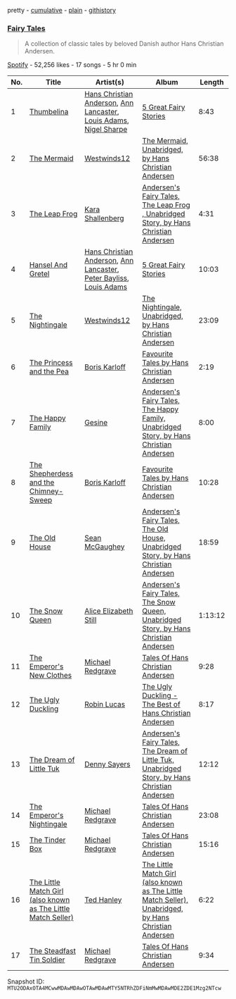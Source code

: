 pretty - [cumulative](/playlists/cumulative/37i9dQZF1DX0gxuYiQFvQL.md) - [plain](/playlists/plain/37i9dQZF1DX0gxuYiQFvQL) - [githistory](https://github.githistory.xyz/mackorone/spotify-playlist-archive/blob/main/playlists/plain/37i9dQZF1DX0gxuYiQFvQL)

### [Fairy Tales](https://open.spotify.com/playlist/37i9dQZF1DX0gxuYiQFvQL)

> A collection of classic tales by beloved Danish author Hans Christian Andersen.

[Spotify](https://open.spotify.com/user/spotify) - 52,256 likes - 17 songs - 5 hr 0 min

| No. | Title | Artist(s) | Album | Length |
|---|---|---|---|---|
| 1 | [Thumbelina](https://open.spotify.com/track/1wVZruKbEhNKF5KGBnVfIv) | [Hans Christian Anderson](https://open.spotify.com/artist/71UFKjkG4b332WjdcCm4Yz), [Ann Lancaster](https://open.spotify.com/artist/7DKo9sZTQcoqjEmiKAcn2m), [Louis Adams](https://open.spotify.com/artist/6z9UJEQQ4Nu6JMOWDK29tL), [Nigel Sharpe](https://open.spotify.com/artist/47i0y7E9wRdtswOUFEtuje) | [5 Great Fairy Stories](https://open.spotify.com/album/0oAFxTpeDW9eaDLoFnXXYd) | 8:43 |
| 2 | [The Mermaid](https://open.spotify.com/track/0sGvq9fRj5dmVqSTUuYCgi) | [Westwinds12](https://open.spotify.com/artist/41SvZQhQFng0V3IdME5tM7) | [The Mermaid, Unabridged, by Hans Christian Andersen](https://open.spotify.com/album/0o4HloegrIPa8NbW5nUo0m) | 56:38 |
| 3 | [The Leap Frog](https://open.spotify.com/track/0nD2Tgs300FtwwT7g8mESH) | [Kara Shallenberg](https://open.spotify.com/artist/3ayYYRfTbuqnMibNXbJPYR) | [Andersen's Fairy Tales, The Leap Frog , Unabridged Story, by Hans Christian Andersen](https://open.spotify.com/album/5aSebpesAJsWF65dIAQt9M) | 4:31 |
| 4 | [Hansel And Gretel](https://open.spotify.com/track/0EP1PYwrHFOGXBYU0jpXeP) | [Hans Christian Anderson](https://open.spotify.com/artist/71UFKjkG4b332WjdcCm4Yz), [Ann Lancaster](https://open.spotify.com/artist/7DKo9sZTQcoqjEmiKAcn2m), [Peter Bayliss](https://open.spotify.com/artist/0LPPCwAuw5DNIPMemslzpX), [Louis Adams](https://open.spotify.com/artist/6z9UJEQQ4Nu6JMOWDK29tL) | [5 Great Fairy Stories](https://open.spotify.com/album/0oAFxTpeDW9eaDLoFnXXYd) | 10:03 |
| 5 | [The Nightingale](https://open.spotify.com/track/0AYuKzrkeXmHl7VVh5LTYp) | [Westwinds12](https://open.spotify.com/artist/41SvZQhQFng0V3IdME5tM7) | [The Nightingale, Unabridged, by Hans Christian Andersen](https://open.spotify.com/album/6uDQjyXiGy7XAjm2jikTB3) | 23:09 |
| 6 | [The Princess and the Pea](https://open.spotify.com/track/14Lj1zslcrYTxaEZLUfjYo) | [Boris Karloff](https://open.spotify.com/artist/1W9sjfsJp3TqWFgvScMZdG) | [Favourite Tales by Hans Christian Andersen](https://open.spotify.com/album/70qf6kaaFAotHEqoDYTd7V) | 2:19 |
| 7 | [The Happy Family](https://open.spotify.com/track/1O2Ucny2igvrdxi2uwYzp8) | [Gesine](https://open.spotify.com/artist/4JBjgcI5RIykRLooEQ95Cw) | [Andersen's Fairy Tales, The Happy Family, Unabridged Story, by Hans Christian Andersen](https://open.spotify.com/album/698fX0xODQ0xqhMZt6o9uo) | 8:00 |
| 8 | [The Shepherdess and the Chimney\-Sweep](https://open.spotify.com/track/67gWkC7JF5OwRDRNjZUXih) | [Boris Karloff](https://open.spotify.com/artist/1W9sjfsJp3TqWFgvScMZdG) | [Favourite Tales by Hans Christian Andersen](https://open.spotify.com/album/70qf6kaaFAotHEqoDYTd7V) | 10:28 |
| 9 | [The Old House](https://open.spotify.com/track/5EtybQIcyXAtwqxErBR3pE) | [Sean McGaughey](https://open.spotify.com/artist/5n6UlncXU66a9f9NAEh5GB) | [Andersen's Fairy Tales, The Old House, Unabridged Story, by Hans Christian Andersen](https://open.spotify.com/album/2b8wd788PGSRxAW2VEGSuP) | 18:59 |
| 10 | [The Snow Queen](https://open.spotify.com/track/1Os6vdfR1TAlomTdOXiomO) | [Alice Elizabeth Still](https://open.spotify.com/artist/0sA1Co3tor0La0FHZFLZmd) | [Andersen's Fairy Tales, The Snow Queen, Unabridged Story, by Hans Christian Andersen](https://open.spotify.com/album/3u1rbxAO7h2uWQQkkbrY4v) | 1:13:12 |
| 11 | [The Emperor's New Clothes](https://open.spotify.com/track/7bzU2tENScvaTjUnRIW19w) | [Michael Redgrave](https://open.spotify.com/artist/5h8JGn6Et5isBd8zzdlWTM) | [Tales Of Hans Christian Andersen](https://open.spotify.com/album/2NvFYbpEQkYMkLLF9XcAcu) | 9:28 |
| 12 | [The Ugly Duckling](https://open.spotify.com/track/1xh2I0FAemYMjLN612dJjk) | [Robin Lucas](https://open.spotify.com/artist/4c7tGewhetMv2tpaSLrBrE) | [The Ugly Duckling \- The Best of Hans Christian Andersen](https://open.spotify.com/album/73agiaB8npJT7OnA4yH47q) | 8:17 |
| 13 | [The Dream of Little Tuk](https://open.spotify.com/track/6O2iLElKveiwygv0YZ8WZt) | [Denny Sayers](https://open.spotify.com/artist/5vw0cCz80RcWSTPAJdtVfu) | [Andersen's Fairy Tales, The Dream of Little Tuk, Unabridged Story, by Hans Christian Andersen](https://open.spotify.com/album/4JCBdGrXEA06fsa99vsnRU) | 12:12 |
| 14 | [The Emperor's Nightingale](https://open.spotify.com/track/3Rt6v5FxjmPCEGx0LwmeHt) | [Michael Redgrave](https://open.spotify.com/artist/5h8JGn6Et5isBd8zzdlWTM) | [Tales Of Hans Christian Andersen](https://open.spotify.com/album/2NvFYbpEQkYMkLLF9XcAcu) | 23:08 |
| 15 | [The Tinder Box](https://open.spotify.com/track/2XrKCdRsWD7InioPrpeRZI) | [Michael Redgrave](https://open.spotify.com/artist/5h8JGn6Et5isBd8zzdlWTM) | [Tales Of Hans Christian Andersen](https://open.spotify.com/album/2NvFYbpEQkYMkLLF9XcAcu) | 15:16 |
| 16 | [The Little Match Girl \(also known as The Little Match Seller\)](https://open.spotify.com/track/5KMHxIxL8FLgDZKv9fLXPD) | [Ted Hanley](https://open.spotify.com/artist/6uwqgbaqrOOH50ygkuyx1f) | [The Little Match Girl \(also known as The Little Match Seller\), Unabridged, by Hans Christian Andersen](https://open.spotify.com/album/67LBismsYTu8GA3vFlagap) | 6:22 |
| 17 | [The Steadfast Tin Soldier](https://open.spotify.com/track/4frhhNdw9CqvsJqWdQg1kZ) | [Michael Redgrave](https://open.spotify.com/artist/5h8JGn6Et5isBd8zzdlWTM) | [Tales Of Hans Christian Andersen](https://open.spotify.com/album/2NvFYbpEQkYMkLLF9XcAcu) | 9:34 |

Snapshot ID: `MTU2ODAxOTA4MCwwMDAwMDAwOTAwMDAwMTY5NTRhZDFiNmMwMDAwMDE2ZDE1Mzg2NTcw`